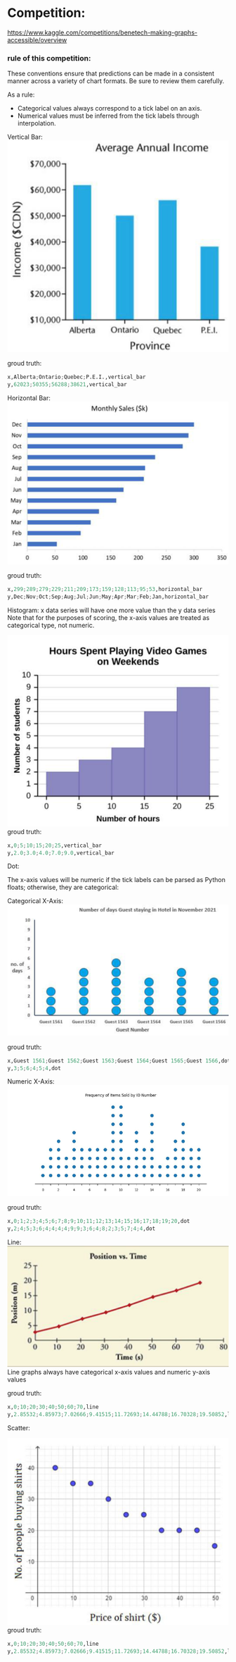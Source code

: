 # Competition:

https://www.kaggle.com/competitions/benetech-making-graphs-accessible/overview


### rule of this competition:


 These conventions ensure that predictions can be made in a consistent manner across a variety of chart formats. Be sure to review them carefully.

As a rule:

- Categorical values always correspond to a tick label on an axis.
- Numerical values must be inferred from the tick labels through interpolation.



Vertical Bar:
![Alt text](image.png)

groud truth:
``` python
x,Alberta;Ontario;Quebec;P.E.I.,vertical_bar
y,62023;50355;56288;38621,vertical_bar
```

Horizontal Bar:
![Alt text](image-1.png)

groud truth:
``` python
x,299;289;279;229;211;209;173;159;128;113;95;53,horizontal_bar
y,Dec;Nov;Oct;Sep;Aug;Jul;Jun;May;Apr;Mar;Feb;Jan,horizontal_bar
```

Histogram:
x data series will have one more value than the y data series
Note that for the purposes of scoring, the x-axis values are treated as categorical type, not numeric.

![Alt text](image-2.png)
groud truth:
``` python
x,0;5;10;15;20;25,vertical_bar
y,2.0;3.0;4.0;7.0;9.0,vertical_bar
```

Dot:

The x-axis values will be numeric if the tick labels can be parsed as Python floats; otherwise, they are categorical:

Categorical X-Axis:
![Alt text](image-3.png)

groud truth:
``` python
x,Guest 1561;Guest 1562;Guest 1563;Guest 1564;Guest 1565;Guest 1566,dot
y,3;5;6;4;5;4,dot
```


Numeric X-Axis:
![Alt text](image-4.png)

groud truth:
``` python
x,0;1;2;3;4;5;6;7;8;9;10;11;12;13;14;15;16;17;18;19;20,dot
y,2;4;5;3;6;4;4;4;4;9;9;3;6;4;8;2;3;5;7;4;4,dot
```


Line:
![Alt text](image-5.png)
Line graphs always have categorical x-axis values and numeric y-axis values

groud truth:
``` python
x,0;10;20;30;40;50;60;70,line
y,2.85532;4.85973;7.02666;9.41515;11.72693;14.44788;16.70328;19.50852,line
```

Scatter:

![Alt text](image-6.png)
groud truth:
``` python
x,0;10;20;30;40;50;60;70,line
y,2.85532;4.85973;7.02666;9.41515;11.72693;14.44788;16.70328;19.50852,line
```